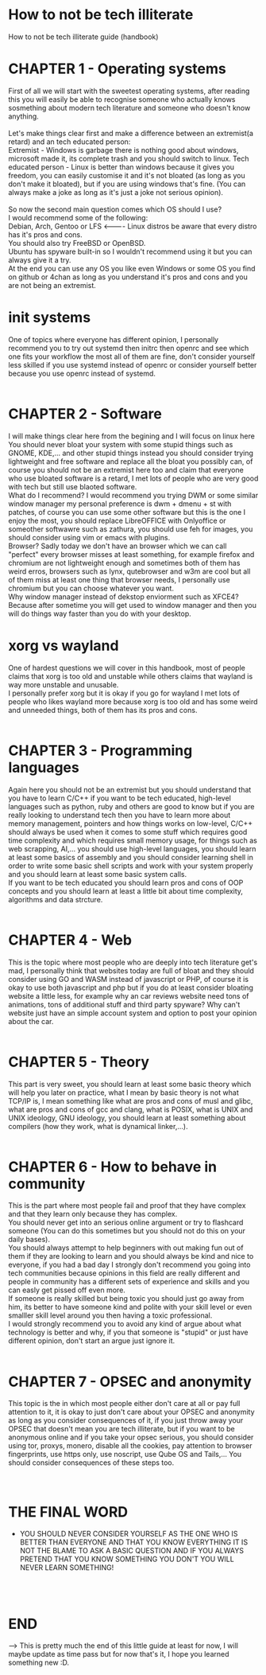 # How to not be tech illiterate
How to not be tech illiterate guide (handbook)


# CHAPTER 1 - Operating systems
First of all we will start with the sweetest operating systems, after reading this you will easily be able to recognise someone who actually knows sosmething about modern tech literature and someone who doesn't know anything.
<br>
<br>
Let's make things clear first and make a difference between an extremist(a retard) and an tech educated person:
<br>
Extremist - Windows is garbage there is nothing good about windows, microsoft made it, its complete trash and you should switch to linux.
Tech educated person - Linux is better than windows because it gives you freedom, you can easily customise it and it's not bloated (as long as you don't make it bloated), but if you are using windows that's fine. (You can always make a joke as long as it's just a joke not serious opinion).
<br>
<br>
So now the second main question comes which OS should I use?
<br>
I would recommend some of the following:
<br>
Debian, Arch, Gentoo or LFS <---- Linux distros be aware that every distro has it's pros and cons.
<br>
You should also try FreeBSD or OpenBSD.
<br>
Ubuntu has spyware built-in so I wouldn't recommend using it but you can always give it a try.
<br>
At the end you can use any OS you like even Windows or some OS you find on github or 4chan as long as you understand it's pros and cons and you are not being an extremist.
<br>
# init systems
One of topics where everyone has different opinion, I personally recommend you to try out systemd then initrc then openrc and see which one fits your workflow the most all of them are fine, don't consider yourself less skilled if you use systemd instead of openrc or consider yourself better because you use openrc instead of systemd.
<br>
<br>

# CHAPTER 2 - Software
I will make things clear here from the begining and I will focus on linux here
<br>
You should never bloat your system with some stupid things such as GNOME, KDE,... and other stupid things instead you should consider trying lightweight and free software and replace all the bloat you possibly can, of course you should not be an extremist here too and claim that everyone who use bloated software is a retard, I met lots of people who are very good with tech but still use blaoted software.
<br>
What do I recommend? I would recommend you trying DWM or some similar window manager my personal preference is dwm + dmenu + st with patches, of course you can use some other software but this is the one I enjoy the most, you should replace LibreOFFICE with Onlyoffice or someother softwawre such as zathura, you should use feh for images, you should consider using vim or emacs with plugins.
<br>
Browser? Sadly today we don't have an browser which we can call "perfect" every browser misses at least something, for example firefox and chromium are not lightweight enough and sometimes both of them has weird erros, browsers such as lynx, qutebrowser and w3m are cool but all of them miss at least one thing that browser needs, I personally use chromium but you can choose whatever you want.
<br>
Why window manager instead of dekstop enviorment such as XFCE4? Because after sometime you will get used to window manager and then you will do things way faster than you do with your desktop.
<br>

# xorg vs wayland
One of hardest questions we will cover in this handbook, most of people claims that xorg is too old and unstable while others claims that wayland is way more unstable and unusable.
<br>
I personally prefer xorg but it is okay if you go for wayland I met lots of people who likes wayland more because xorg is too old and has some weird and unneeded things, both of them has its pros and cons.
<br>
<br>

# CHAPTER 3 - Programming languages
Again here you should not be an extremist but you should understand that you have to learn C/C++ if you want to be tech educated, high-level languages such as python, ruby and others are good to know but if you are really looking to understand tech then you have to learn more about memory management, pointers and how things works on low-level, C/C++ should always be used when it comes to some stuff which requires good time complexity and which requires small memory usage, for things such as web scrapping, AI,... you should use high-level languages, you should learn at least some basics of assembly and you should consider learning shell in order to write some basic shell scripts and work with your system properly and you should learn at least some basic system calls.
<br>
If you want to be tech educated you should learn pros and cons of OOP concepts and you should learn at least a little bit about time complexity, algorithms and data strcture.
<br>
<br>

# CHAPTER 4 - Web
This is the topic where most people who are deeply into tech literature get's mad, I personally think that websites today are full of bloat and they should consider using GO and WASM instead of javascript or PHP, of course it is okay to use both javascript and php but if you do at least consider bloating website a little less, for example why an car reviews website need tons of animations, tons of additional stuff and third party spyware? Why can't website just have an simple account system and option to post your opinion about the car.
<br>
<br>

# CHAPTER 5 - Theory
This part is very sweet, you should learn at least some basic theory which will help you later on practice, what I mean by basic theory is not what TCP/IP is, I mean something like what are pros and cons of musl and glibc, what are pros and cons of gcc and clang, what is POSIX, what is UNIX and UNIX ideology, GNU ideology, you should learn at least something about compilers (how they work, what is dynamical linker,...).
<br>
<br>

# CHAPTER 6 - How to behave in community
This is the part where most people fail and proof that they have complex and that they learn only because they has complex.
<br>
You should never get into an serious online argument or try to flashcard someone (You can do this sometimes but you should not do this on your daily bases).
<br>
You should always attempt to help beginners with out making fun out of them if they are looking to learn and you should always be kind and nice to everyone, if you had a bad day I strongly don't recommend you going into tech communities because opinions in this field are really different and people in community has a different sets of experience and skills and you can easly get pissed off even more.
<br>
If someone is really skilled but being toxic you should just go away from him, its better to have someone kind and polite with your skill level or even smalller skill level around you then having a toxic professional.
<br>
I would strongly recommend you to avoid any kind of argue about what technology is better and why, if you that someone is "stupid" or just have different opinion, don't start an argue just ignore it.
<br>
<br>

# CHAPTER 7 - OPSEC and anonymity
This topic is the in which most people either don't care at all or pay full attention to it, it is okay to just don't care about your OPSEC and anonymity as long as you consider consequences of it, if you just throw away your OPSEC that doesn't mean you are tech illiterate, but if you want to be anonymous online and if you take your opsec serious, you should consider using tor, proxys, monero, disable all the cookies, pay attention to browser fingerprints, use https only, use noscript, use Qube OS and Tails,... You should consider consequences of these steps too.
<br>
<br>
<br>

# THE FINAL WORD
- YOU SHOULD NEVER CONSIDER YOURSELF AS THE ONE WHO IS BETTER THAN EVERYONE AND THAT YOU KNOW EVERYTHING IT IS NOT THE BLAME TO ASK A BASIC QUESTION AND IF YOU ALWAYS PRETEND THAT YOU KNOW SOMETHING YOU DON'T YOU WILL NEVER LEARN SOMETHING!
<br>
<br>

# END
--> This is pretty much the end of this little guide at least for now, I will maybe update as time pass but for now that's it, I hope you learned something new :D.
